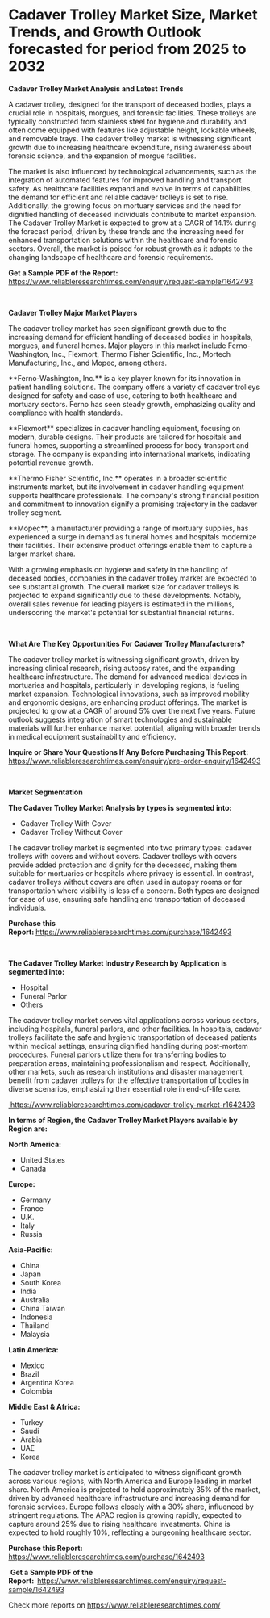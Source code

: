 <p><h1>Cadaver Trolley Market Size, Market Trends, and Growth Outlook forecasted for period from 2025 to 2032</h1></p><p><strong>Cadaver Trolley Market Analysis and Latest Trends</strong></p>
<p><p>A cadaver trolley, designed for the transport of deceased bodies, plays a crucial role in hospitals, morgues, and forensic facilities. These trolleys are typically constructed from stainless steel for hygiene and durability and often come equipped with features like adjustable height, lockable wheels, and removable trays. The cadaver trolley market is witnessing significant growth due to increasing healthcare expenditure, rising awareness about forensic science, and the expansion of morgue facilities. </p><p>The market is also influenced by technological advancements, such as the integration of automated features for improved handling and transport safety. As healthcare facilities expand and evolve in terms of capabilities, the demand for efficient and reliable cadaver trolleys is set to rise. Additionally, the growing focus on mortuary services and the need for dignified handling of deceased individuals contribute to market expansion. The Cadaver Trolley Market is expected to grow at a CAGR of 14.1% during the forecast period, driven by these trends and the increasing need for enhanced transportation solutions within the healthcare and forensic sectors. Overall, the market is poised for robust growth as it adapts to the changing landscape of healthcare and forensic requirements.</p></p>
<p><strong>Get a Sample PDF of the Report:&nbsp;</strong> <a href="https://www.reliableresearchtimes.com/enquiry/request-sample/1642493?utm_campaign=2958&utm_medium=2&utm_source=Github&utm_content=ia&utm_term=04032025&utm_id=cadaver-trolley">https://www.reliableresearchtimes.com/enquiry/request-sample/1642493</a></p>
<p>&nbsp;</p>
<p><strong>Cadaver Trolley Major Market Players</strong></p>
<p><p>The cadaver trolley market has seen significant growth due to the increasing demand for efficient handling of deceased bodies in hospitals, morgues, and funeral homes. Major players in this market include Ferno-Washington, Inc., Flexmort, Thermo Fisher Scientific, Inc., Mortech Manufacturing, Inc., and Mopec, among others.</p><p>**Ferno-Washington, Inc.** is a key player known for its innovation in patient handling solutions. The company offers a variety of cadaver trolleys designed for safety and ease of use, catering to both healthcare and mortuary sectors. Ferno has seen steady growth, emphasizing quality and compliance with health standards.</p><p>**Flexmort** specializes in cadaver handling equipment, focusing on modern, durable designs. Their products are tailored for hospitals and funeral homes, supporting a streamlined process for body transport and storage. The company is expanding into international markets, indicating potential revenue growth.</p><p>**Thermo Fisher Scientific, Inc.** operates in a broader scientific instruments market, but its involvement in cadaver handling equipment supports healthcare professionals. The company's strong financial position and commitment to innovation signify a promising trajectory in the cadaver trolley segment.</p><p>**Mopec**, a manufacturer providing a range of mortuary supplies, has experienced a surge in demand as funeral homes and hospitals modernize their facilities. Their extensive product offerings enable them to capture a larger market share.</p><p>With a growing emphasis on hygiene and safety in the handling of deceased bodies, companies in the cadaver trolley market are expected to see substantial growth. The overall market size for cadaver trolleys is projected to expand significantly due to these developments. Notably, overall sales revenue for leading players is estimated in the millions, underscoring the market's potential for substantial financial returns.</p></p>
<p>&nbsp;</p>
<p><strong>What Are The Key Opportunities For Cadaver Trolley Manufacturers?</strong></p>
<p><p>The cadaver trolley market is witnessing significant growth, driven by increasing clinical research, rising autopsy rates, and the expanding healthcare infrastructure. The demand for advanced medical devices in mortuaries and hospitals, particularly in developing regions, is fueling market expansion. Technological innovations, such as improved mobility and ergonomic designs, are enhancing product offerings. The market is projected to grow at a CAGR of around 5% over the next five years. Future outlook suggests integration of smart technologies and sustainable materials will further enhance market potential, aligning with broader trends in medical equipment sustainability and efficiency.</p></p>
<p><strong>Inquire or Share Your Questions If Any Before Purchasing This Report:</strong> <a href="https://www.reliableresearchtimes.com/enquiry/pre-order-enquiry/1642493?utm_campaign=2958&utm_medium=2&utm_source=Github&utm_content=ia&utm_term=04032025&utm_id=cadaver-trolley">https://www.reliableresearchtimes.com/enquiry/pre-order-enquiry/1642493</a></p>
<p>&nbsp;</p>
<p><strong>Market Segmentation</strong></p>
<p><strong>The Cadaver Trolley Market Analysis by types is segmented into:</strong></p>
<p><ul><li>Cadaver Trolley With Cover</li><li>Cadaver Trolley Without Cover</li></ul></p>
<p><p>The cadaver trolley market is segmented into two primary types: cadaver trolleys with covers and without covers. Cadaver trolleys with covers provide added protection and dignity for the deceased, making them suitable for mortuaries or hospitals where privacy is essential. In contrast, cadaver trolleys without covers are often used in autopsy rooms or for transportation where visibility is less of a concern. Both types are designed for ease of use, ensuring safe handling and transportation of deceased individuals.</p></p>
<p><strong>Purchase this Report:&nbsp;</strong><a href="https://www.reliableresearchtimes.com/purchase/1642493?utm_campaign=2958&utm_medium=2&utm_source=Github&utm_content=ia&utm_term=04032025&utm_id=cadaver-trolley">https://www.reliableresearchtimes.com/purchase/1642493</a></p>
<p>&nbsp;</p>
<p><strong>The Cadaver Trolley Market Industry Research by Application is segmented into:</strong></p>
<p><ul><li>Hospital</li><li>Funeral Parlor</li><li>Others</li></ul></p>
<p><p>The cadaver trolley market serves vital applications across various sectors, including hospitals, funeral parlors, and other facilities. In hospitals, cadaver trolleys facilitate the safe and hygienic transportation of deceased patients within medical settings, ensuring dignified handling during post-mortem procedures. Funeral parlors utilize them for transferring bodies to preparation areas, maintaining professionalism and respect. Additionally, other markets, such as research institutions and disaster management, benefit from cadaver trolleys for the effective transportation of bodies in diverse scenarios, emphasizing their essential role in end-of-life care.</p></p>
<p><a href="https://www.reliableresearchtimes.com/cadaver-trolley-market-r1642493?utm_campaign=2958&utm_medium=2&utm_source=Github&utm_content=ia&utm_term=04032025&utm_id=cadaver-trolley">&nbsp;https://www.reliableresearchtimes.com/cadaver-trolley-market-r1642493</a></p>
<p><strong>In terms of Region, the Cadaver Trolley Market Players available by Region are:</strong></p>
<p>
    <p> <strong> North America: </strong>
        <ul>
            <li>United States</li>
            <li>Canada</li>
        </ul>
        </p> 
    <p> <strong> Europe: </strong>
        <ul>
            <li>Germany</li>
            <li>France</li>
            <li>U.K.</li>
            <li>Italy</li>
            <li>Russia</li>
        </ul>
        </p> 
    <p> <strong> Asia-Pacific: </strong>
        <ul>
            <li>China</li>
            <li>Japan</li>
            <li>South Korea</li>
            <li>India</li>
            <li>Australia</li>
            <li>China Taiwan</li>
            <li>Indonesia</li>
            <li>Thailand</li>
            <li>Malaysia</li>
        </ul>
        </p> 
    <p> <strong> Latin America: </strong>
        <ul>
            <li>Mexico</li>
            <li>Brazil</li>
            <li>Argentina Korea</li>
            <li>Colombia</li>
        </ul>
        </p> 
    <p> <strong> Middle East & Africa: </strong>
        <ul>
            <li>Turkey</li>
            <li>Saudi</li>
            <li>Arabia</li>
            <li>UAE</li>
            <li>Korea</li>
        </ul>
    </p>
    </p>
<p><p>The cadaver trolley market is anticipated to witness significant growth across various regions, with North America and Europe leading in market share. North America is projected to hold approximately 35% of the market, driven by advanced healthcare infrastructure and increasing demand for forensic services. Europe follows closely with a 30% share, influenced by stringent regulations. The APAC region is growing rapidly, expected to capture around 25% due to rising healthcare investments. China is expected to hold roughly 10%, reflecting a burgeoning healthcare sector.</p></p>
<p><strong>Purchase this Report: </strong><a href="https://www.reliableresearchtimes.com/purchase/1642493?utm_campaign=2958&utm_medium=2&utm_source=Github&utm_content=ia&utm_term=04032025&utm_id=cadaver-trolley">https://www.reliableresearchtimes.com/purchase/1642493</a></p>
<p>&nbsp;<strong>Get a Sample PDF of the Report:&nbsp;&nbsp;</strong><a href="https://www.reliableresearchtimes.com/enquiry/request-sample/1642493?utm_campaign=2958&utm_medium=2&utm_source=Github&utm_content=ia&utm_term=04032025&utm_id=cadaver-trolley">https://www.reliableresearchtimes.com/enquiry/request-sample/1642493</a></p>
<p><strong></strong></p>
<p>Check more reports on <a href="https://www.reliableresearchtimes.com/?utm_campaign=2958&utm_medium=2&utm_source=Github&utm_content=ia&utm_term=04032025&utm_id=cadaver-trolley">https://www.reliableresearchtimes.com/</a></p>